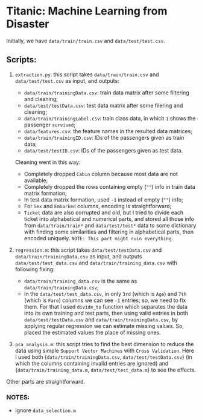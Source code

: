 # Titanic: Machine Learning from Disaster
Initially, we have `data/train/train.csv` and `data/test/test.csv`.

## Scripts:
1. `extraction.py`: this script takes `data/train/train.csv` and `data/test/test.csv` as input, and outputs:
	- `data/train/trainingData.csv`: train data matrix after some filtering and cleaning;
	- `data/test/testData.csv`: test data matrix after some filering and cleaning;
	- `data/train/trainingLabel.csv`: train class data, in which `1` shows the passenger `survived`;
	- `data/features.csv`: the feature names in the resulted data matrices;
	- `data/train/trainingID.csv`: IDs of the passengers given as train data;
	- `data/test/testID.csv`: IDs of the passengers given as test data. 

	Cleaning went in this way:
	- Completely dropped `Cabin` column because most data are not available;
	- Completely dropped the rows containing empty (`""`) info in train data matrix formation;
	- In test data matrix formation, used `-1` instead of empty (`""`) info;
	- For `Sex` and `Embarked` columns, encoding is straightforward;
	- `Ticket` data are also corrupted and old, but I tried to divide each ticket into alphabetical and numerical parts, and stored all those info from `data/train/train*` and `data/test/test*` data to some dictionary with finding some similarities and filtering in alphabetical parts, then encoded uniquely. 
	`NOTE: This part might ruin everything`.

2. `regression.m`: this script takes `data/test/testData.csv` and `data/train/trainingData.csv` as input, and outputs `data/test/test_data.csv` and `data/train/training_data.csv` with following fixing:
	- `data/train/training_data.csv` is the same as `data/train/trainingData.csv`;
	- In the `data/test/test_data.csv`, in only `3rd` (which is `Age`) and `7th` (which is `Fare`) columns we can see `-1` entries; so, we need to fix them. For that I used `divide_to` function which separates the data into its own training and test parts, then using valid entries in both `data/test/testData.csv` and `data/train/trainingData.csv`, by applying regular regression we can estimate missing values. So, placed the estimated values the place of missing ones.

3. `pca_analysis.m`: this script tries to find the best dimension to reduce the data using simple `Support Vector Machines` with `Cross Validation`. Here I used both {`data/train/trainingData.csv`, `data/test/testData.csv`} (in which the columns containing invalid entries are ignored) and {`data/train/training_data.m`, `data/test/test_data.m`} to see the effects.

Other parts are straightforward.

### NOTES:
- Ignore `data_selection.m`